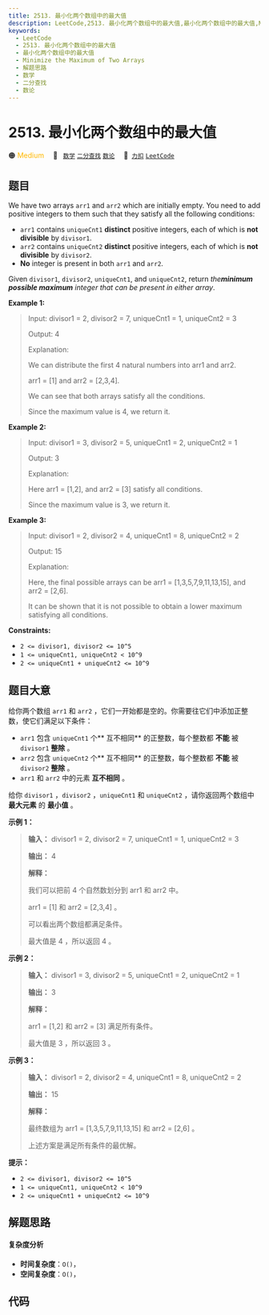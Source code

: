 ```yaml
---
title: 2513. 最小化两个数组中的最大值
description: LeetCode,2513. 最小化两个数组中的最大值,最小化两个数组中的最大值,Minimize the Maximum of Two Arrays,解题思路,数学,二分查找,数论
keywords:
  - LeetCode
  - 2513. 最小化两个数组中的最大值
  - 最小化两个数组中的最大值
  - Minimize the Maximum of Two Arrays
  - 解题思路
  - 数学
  - 二分查找
  - 数论
---
```


# 2513. 最小化两个数组中的最大值

🟠 <font color=#ffb800>Medium</font>&emsp; 🔖&ensp; [`数学`](/tag/math.md) [`二分查找`](/tag/binary-search.md) [`数论`](/tag/number-theory.md)&emsp; 🔗&ensp;[`力扣`](https://leetcode.cn/problems/minimize-the-maximum-of-two-arrays) [`LeetCode`](https://leetcode.com/problems/minimize-the-maximum-of-two-arrays)

## 题目

We have two arrays `arr1` and `arr2` which are initially empty. You need to
add positive integers to them such that they satisfy all the following
conditions:

  * `arr1` contains `uniqueCnt1` **distinct** positive integers, each of which is **not divisible** by `divisor1`.
  * `arr2` contains `uniqueCnt2` **distinct** positive integers, each of which is **not divisible** by `divisor2`.
  * **No** integer is present in both `arr1` and `arr2`.

Given `divisor1`, `divisor2`, `uniqueCnt1`, and `uniqueCnt2`, return
_the**minimum possible maximum** integer that can be present in either array_.



**Example 1:**

> Input: divisor1 = 2, divisor2 = 7, uniqueCnt1 = 1, uniqueCnt2 = 3
> 
> Output: 4
> 
> Explanation: 
> 
> We can distribute the first 4 natural numbers into arr1 and arr2.
> 
> arr1 = [1] and arr2 = [2,3,4].
> 
> We can see that both arrays satisfy all the conditions.
> 
> Since the maximum value is 4, we return it.

**Example 2:**

> Input: divisor1 = 3, divisor2 = 5, uniqueCnt1 = 2, uniqueCnt2 = 1
> 
> Output: 3
> 
> Explanation: 
> 
> Here arr1 = [1,2], and arr2 = [3] satisfy all conditions.
> 
> Since the maximum value is 3, we return it.

**Example 3:**

> Input: divisor1 = 2, divisor2 = 4, uniqueCnt1 = 8, uniqueCnt2 = 2
> 
> Output: 15
> 
> Explanation: 
> 
> Here, the final possible arrays can be arr1 = [1,3,5,7,9,11,13,15], and arr2 = [2,6].
> 
> It can be shown that it is not possible to obtain a lower maximum satisfying all conditions. 

**Constraints:**

  * `2 <= divisor1, divisor2 <= 10^5`
  * `1 <= uniqueCnt1, uniqueCnt2 < 10^9`
  * `2 <= uniqueCnt1 + uniqueCnt2 <= 10^9`


## 题目大意

给你两个数组 `arr1` 和 `arr2` ，它们一开始都是空的。你需要往它们中添加正整数，使它们满足以下条件：

  * `arr1` 包含 `uniqueCnt1` 个**  互不相同** 的正整数，每个整数都 **不能** 被 `divisor1` **整除**  。
  * `arr2` 包含 `uniqueCnt2` 个**  互不相同** 的正整数，每个整数都 **不能**  被 `divisor2` **整除**  。
  * `arr1` 和 `arr2` 中的元素 **互不相同**  。

给你 `divisor1` ，`divisor2` ，`uniqueCnt1` 和 `uniqueCnt2` ，请你返回两个数组中 **最大元素**  的
**最小值**  。



**示例 1：**

> 
> 
> 
> 
> 
> **输入：** divisor1 = 2, divisor2 = 7, uniqueCnt1 = 1, uniqueCnt2 = 3
> 
> **输出：** 4
> 
> **解释：**
> 
> 我们可以把前 4 个自然数划分到 arr1 和 arr2 中。
> 
> arr1 = [1] 和 arr2 = [2,3,4] 。
> 
> 可以看出两个数组都满足条件。
> 
> 最大值是 4 ，所以返回 4 。
> 
> 

**示例 2：**

> 
> 
> 
> 
> 
> **输入：** divisor1 = 3, divisor2 = 5, uniqueCnt1 = 2, uniqueCnt2 = 1
> 
> **输出：** 3
> 
> **解释：**
> 
> arr1 = [1,2] 和 arr2 = [3] 满足所有条件。
> 
> 最大值是 3 ，所以返回 3 。

**示例 3：**

> 
> 
> 
> 
> 
> **输入：** divisor1 = 2, divisor2 = 4, uniqueCnt1 = 8, uniqueCnt2 = 2
> 
> **输出：** 15
> 
> **解释：**
> 
> 最终数组为 arr1 = [1,3,5,7,9,11,13,15] 和 arr2 = [2,6] 。
> 
> 上述方案是满足所有条件的最优解。
> 
> 



**提示：**

  * `2 <= divisor1, divisor2 <= 10^5`
  * `1 <= uniqueCnt1, uniqueCnt2 < 10^9`
  * `2 <= uniqueCnt1 + uniqueCnt2 <= 10^9`


## 解题思路

#### 复杂度分析

- **时间复杂度**：`O()`，
- **空间复杂度**：`O()`，

## 代码

```javascript

```